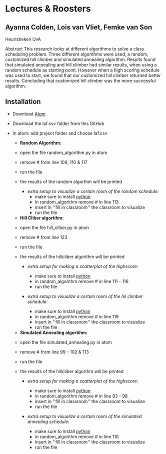 # Lectures & Roosters 
## Ayanna Colden, Lois van Vliet, Femke van Son 

Heuristieken UvA 

Abstract
This research looks at different algorithms to solve a class scheduling problem. Three different algorithms were used, a random, customized hill climber and simulated annealing algorithm. Results found that simulated annealing and hill climber had similar results, when using a random schedule as starting point. However when a high scoring schedule was used to start, we found that our customized hill climber returned better results. Concluding that customized hill climber was the more successful algorithm.


## Installation 
* Download [Atom](https://atom.io/)
* Download the laf.csv folder from this GitHub
* In atom: add project folder and choose laf.csv 


  - **Random Algorithm:**
   * open the file random_algorithm.py in atom 
   * remove # from line 109, 110 & 117
   * run the file 
   * the results of the random algorthm will be printed
   
      - *extra setup to visualize a certain room of the random schedule:* 
        * make sure to install [python](https://www.python.org/downloads/) 
        * in random_algorithm remove # in line 113
        * insert in ''fill in classroom'' the classroom to visualize 
        * run the file 
   
  - **Hill Cliber algortihm:**
   * open the file hill_cliber.py in atom 
   * remove # from line 123
   * run the file 
   * the results of the hillcliber algorithm will be printed
   
      - *extra setup for making a scatterplot of the highscore:* 
        * make sure to install [python](https://www.python.org/downloads/) 
        * in random_algorithm remove # in line 111 - 116
        * run the file 
        
      - *extra setup to visualize a certain room of the hil climber schedule:* 
        * make sure to install [python](https://www.python.org/downloads/) 
        * in random_algorithm remove # in line 119
        * insert in ''fill in classroom'' the classroom to visualize 
        * run the file 
        
   
  - **Simulated Annealing algortihm:**
   * open the file simulated_annealing.py in atom 
   * remove # from line 99 - 102 & 113 
   * run the file 
   * the results of the hillcliber algorthm will be printed 
   
      - *extra setup for making a scatterplot of the highscore:* 
        * make sure to install [python](https://www.python.org/downloads/) 
        * in random_algorithm remove # in line 93 - 98
        * insert in ''fill in classroom'' the classroom to visualize 
        * run the file 
        
      - *extra setup to visualize a certain room of the simulated annealing schedule:* 
        * make sure to install [python](https://www.python.org/downloads/) 
        * in random_algorithm remove # in line 110
        * insert in ''fill in classroom'' the classroom to visualize 
        * run the file 
  
